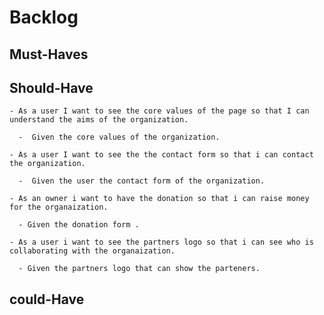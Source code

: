 # Backlog

## Must-Haves

  
## Should-Have

    - As a user I want to see the core values of the page so that I can understand the aims of the organization.
    
      -  Given the core values of the organization.
    
    - As a user I want to see the the contact form so that i can contact the organization.
    
      -  Given the user the contact form of the organization.
    
    - As an owner i want to have the donation so that i can raise money for the organaization.
    
      - Given the donation form .
    
    - As a user i want to see the partners logo so that i can see who is collaborating with the organaization.
    
      - Given the partners logo that can show the parteners.
    



## could-Have
